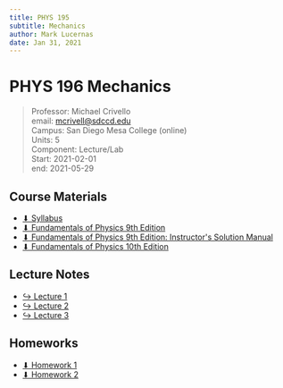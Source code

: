 ```yaml
---
title: PHYS 195
subtitle: Mechanics
author: Mark Lucernas
date: Jan 31, 2021
---
```



# PHYS 196 Mechanics
> Professor: Michael Crivello<br>
> email: mcrivell@sdccd.edu<br>
> Campus: San Diego Mesa College (online)<br>
> Units: 5<br>
> Component: Lecture/Lab<br>
> Start: 2021-02-01<br>
> end: 2021-05-29<br>

## Course Materials

- [⬇ Syllabus](file:../../../files/winter-2021/PHYS-195/syllabus.pdf)
- [⬇ Fundamentals of Physics 9th Edition](file:../../../files/winter-2021/PHYS-195/FundamentalsOfPhysics_9thEdition.pdf)
- [⬇ Fundamentals of Physics 9th Edition: Instructor's Solution Manual](file:../../../files/winter-2021/PHYS-195/FundamentalsOfPhysics_9thEdition_InstructorSolutionManual.pdf)
- [⬇ Fundamentals of Physics 10th Edition](file:../../../files/winter-2021/PHYS-195/FundamentalsOfPhysics_10thEdition.pdf)

## Lecture Notes

- [↪ Lecture 1](lectures/lecture-1)
- [↪ Lecture 2](lectures/lecture-2)
- [↪ Lecture 3](lectures/lecture-3)

## Homeworks

- [⬇ Homework 1](file:../../../files/winter-2021/PHYS-195/homeworks/homework_1.pdf)
- [⬇ Homework 2](file:../../../files/winter-2021/PHYS-195/homeworks/homework_2.pdf)

